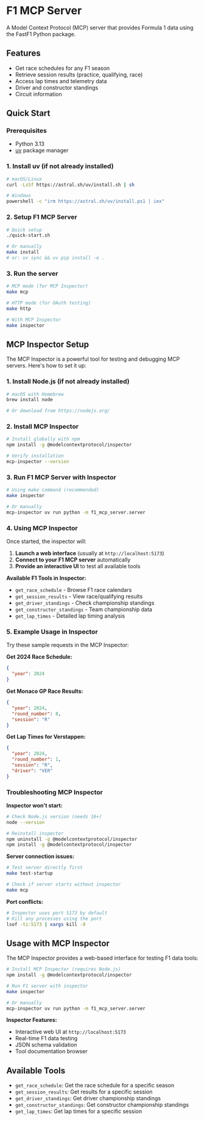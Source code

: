 # F1 MCP Server

A Model Context Protocol (MCP) server that provides Formula 1 data using the FastF1 Python package.

## Features

- Get race schedules for any F1 season
- Retrieve session results (practice, qualifying, race)
- Access lap times and telemetry data
- Driver and constructor standings
- Circuit information

## Quick Start

### Prerequisites
- Python 3.13
- [uv](https://docs.astral.sh/uv/getting-started/installation/) package manager

### 1. Install uv (if not already installed)
```bash
# macOS/Linux
curl -LsSf https://astral.sh/uv/install.sh | sh

# Windows
powershell -c "irm https://astral.sh/uv/install.ps1 | iex"
```

### 2. Setup F1 MCP Server
```bash
# Quick setup
./quick-start.sh

# Or manually
make install
# or: uv sync && uv pip install -e .
```

### 3. Run the server
```bash
# MCP mode (for MCP Inspector)
make mcp

# HTTP mode (for OAuth testing)  
make http

# With MCP Inspector
make inspector
```

## MCP Inspector Setup

The MCP Inspector is a powerful tool for testing and debugging MCP servers. Here's how to set it up:

### 1. Install Node.js (if not already installed)
```bash
# macOS with Homebrew
brew install node

# Or download from https://nodejs.org/
```

### 2. Install MCP Inspector
```bash
# Install globally with npm
npm install -g @modelcontextprotocol/inspector

# Verify installation
mcp-inspector --version
```

### 3. Run F1 MCP Server with Inspector
```bash
# Using make command (recommended)
make inspector

# Or manually
mcp-inspector uv run python -m f1_mcp_server.server
```

### 4. Using MCP Inspector

Once started, the inspector will:
1. **Launch a web interface** (usually at `http://localhost:5173`)
2. **Connect to your F1 MCP server** automatically
3. **Provide an interactive UI** to test all available tools

**Available F1 Tools in Inspector:**
- `get_race_schedule` - Browse F1 race calendars
- `get_session_results` - View race/qualifying results  
- `get_driver_standings` - Check championship standings
- `get_constructor_standings` - Team championship data
- `get_lap_times` - Detailed lap timing analysis

### 5. Example Usage in Inspector

Try these sample requests in the MCP Inspector:

**Get 2024 Race Schedule:**
```json
{
  "year": 2024
}
```

**Get Monaco GP Race Results:**
```json
{
  "year": 2024,
  "round_number": 8,
  "session": "R"
}
```

**Get Lap Times for Verstappen:**
```json
{
  "year": 2024,
  "round_number": 1,
  "session": "R",
  "driver": "VER"
}
```

### Troubleshooting MCP Inspector

**Inspector won't start:**
```bash
# Check Node.js version (needs 16+)
node --version

# Reinstall inspector
npm uninstall -g @modelcontextprotocol/inspector
npm install -g @modelcontextprotocol/inspector
```

**Server connection issues:**
```bash
# Test server directly first
make test-startup

# Check if server starts without inspector
make mcp
```

**Port conflicts:**
```bash
# Inspector uses port 5173 by default
# Kill any processes using the port
lsof -ti:5173 | xargs kill -9
```

## Usage with MCP Inspector

The MCP Inspector provides a web-based interface for testing F1 data tools:

```bash
# Install MCP Inspector (requires Node.js)
npm install -g @modelcontextprotocol/inspector

# Run F1 server with inspector
make inspector

# Or manually
mcp-inspector uv run python -m f1_mcp_server.server
```

**Inspector Features:**
- Interactive web UI at `http://localhost:5173`
- Real-time F1 data testing
- JSON schema validation
- Tool documentation browser

## Available Tools

- `get_race_schedule`: Get the race schedule for a specific season
- `get_session_results`: Get results for a specific session
- `get_driver_standings`: Get driver championship standings
- `get_constructor_standings`: Get constructor championship standings
- `get_lap_times`: Get lap times for a specific session